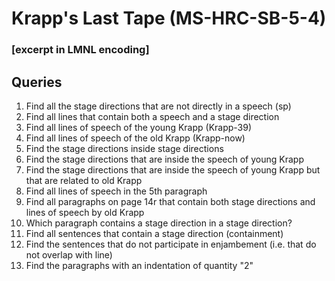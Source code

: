 # Krapp's Last Tape (MS-HRC-SB-5-4)
### [excerpt in LMNL encoding]

## Queries
1. Find all the stage directions that are not directly in a speech (sp)
2. Find all lines that contain both a speech and a stage direction
3. Find all lines of speech of the young Krapp (Krapp-39)
4. Find all lines of speech of the old Krapp (Krapp-now)
5. Find the stage directions inside stage directions
6. Find the stage directions that are inside the speech of young Krapp 
7. Find the stage directions that are inside the speech of young Krapp but that are related to old Krapp
8. Find all lines of speech in the 5th paragraph
9. Find all paragraphs on page 14r that contain both stage directions and lines of speech by old Krapp 
10. Which paragraph contains a stage direction in a stage direction?
11. Find all sentences that contain a stage direction (containment)
12. Find the sentences that do not participate in enjambement (i.e. that do not overlap with line)
13. Find the paragraphs with an indentation of quantity "2"




